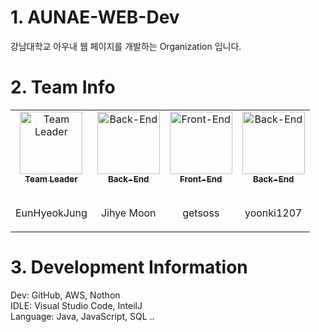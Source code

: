 # 1. AUNAE-WEB-Dev 
강남대학교 아우내 웹 페이지를 개발하는 Organization 입니다.

# 2. Team Info
<center>
	<table>
		<tbody>
			<tr>
				<td align="center"><a href="https://github.com/EunHyeokJung"><img src="https://avatars.githubusercontent.com/u/69712631?v=4" width="100px;" alt="Team Leader"/><br /><sub><b>Team Leader</b></sub><br /></a><br><p>EunHyeokJung</p></td>
				<td align="center"><a href="https://github.com/Dev-JihyeMoon"><img src="https://avatars2.githubusercontent.com/u/67064571?v=4?s=100" width="100px;" alt="Back-End"/><br /><sub><b>Back-End</b></sub><br /></a><br><p>Jihye Moon</p></td>
				<td align="center"><a href="https://github.com/getsoss"><img src="https://avatars.githubusercontent.com/u/117377350?v=4" width="100px;" alt="Front-End"/><br /><sub><b>Front-End</b></sub><br /></a><br><p>getsoss</p></td>
				<td align="center"><a href="https://github.com/yoonki1207"><img src="https://avatars.githubusercontent.com/u/17930226?v=4" width="100px;" alt="Back-End"/><br /><sub><b>Back-End</b></sub><br /></a><br><p>yoonki1207</p></td>
			</tr>
		</tbody>
	</table>
</center>

<!-- markdownlint-restore -->
<!-- prettier-ignore-end -->

<!-- ALL-CONTRIBUTORS-LIST:END -->

# 3. Development Information
Dev: GitHub, AWS, Nothon   
IDLE: Visual Studio Code, InteilJ   
Language: Java, JavaScript, SQL ..    
